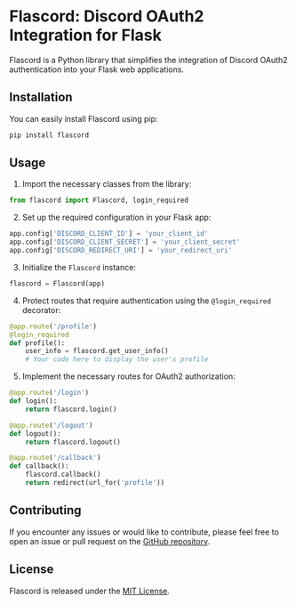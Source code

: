 
# Flascord: Discord OAuth2 Integration for Flask

Flascord is a Python library that simplifies the integration of Discord OAuth2 authentication into your Flask web applications.

## Installation

You can easily install Flascord using pip:

``` bash
pip install flascord
```

## Usage

1. Import the necessary classes from the library:

```python
from flascord import Flascord, login_required
```

2. Set up the required configuration in your Flask app:

```python
app.config['DISCORD_CLIENT_ID'] = 'your_client_id'
app.config['DISCORD_CLIENT_SECRET'] = 'your_client_secret'
app.config['DISCORD_REDIRECT_URI'] = 'your_redirect_uri'
```

3. Initialize the `Flascord` instance:

```python
flascord = Flascord(app)
```

4. Protect routes that require authentication using the `@login_required` decorator:

```python
@app.route('/profile')
@login_required
def profile():
    user_info = flascord.get_user_info()
    # Your code here to display the user's profile
```

5. Implement the necessary routes for OAuth2 authorization:

```python
@app.route('/login')
def login():
    return flascord.login()

@app.route('/logout')
def logout():
    return flascord.logout()

@app.route('/callback')
def callback():
    flascord.callback()
    return redirect(url_for('profile'))
```

## Contributing

If you encounter any issues or would like to contribute, please feel free to open an issue or pull request on the [GitHub repository](https://github.com/your-username/flascord).

## License

Flascord is released under the [MIT License](LICENSE).
```
